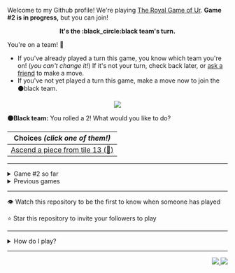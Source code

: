Welcome to my Github profile!
We're playing
[The Royal Game of Ur](https://en.wikipedia.org/wiki/Royal_Game_of_Ur).
**Game #2 is in progress,** but you can join!

<p align="center">
  <b>It's the
  :black_circle:black
  team's turn.</b>
</p>

You're on a team! :wave:

* If you've already played a turn this game, you know which team you're on!
(_you can't change it!_)
If it's not your turn, check back later, or
[ask a friend](https://twitter.com/share?text=I'm+playing+The+Royal+Game+of+Ur+on+a+GitHub+profile.+Take+your+turn+at+https://github.com/rossjrw/rossjrw+%23RoyalGameOfUr+%23github)
to make a move.
* If you've not yet played a turn this game, make a move now to join the
:black_circle:black
team.

<p align="center"><img src="https://raw.githubusercontent.com/rossjrw/ur/play/games/current/board.406.svg"></p>

  **:black_circle:Black team:**
  You rolled a 2!
What would you like to do?

| Choices *(click one of them!)* |
| --- |
  | [Ascend a piece from tile 13    (:rocket:) ](https://github.com/rossjrw/rossjrw/issues/new?title=ur-move-2%4013-0&amp;body=Press+Submit%21+You+don%27t+need+to+edit+this+text+or+do+anything+else.%0D%0A%0D%0ABe+aware+that+your+move+can+take+a+minute+or+two+to+process.) |

-----

<details><summary>Game #2 so far</summary>

## Who's on each team?

<table>
    <thead>
      <tr><th colspan=2>Players in this game</th></tr>
    </thead>
    <tbody>
      <tr>
        <td align="right"><b>Black team</b> :black_circle:</td>
        <td>:white_circle: <b> White team</b></td>
      </tr>
      <tr align="center">
        <td><b><a href="https://github.com/shpatrickguo">@shpatrickguo</a></b> (21)<br><b><a href="https://github.com/rossjrw">@rossjrw</a></b> (12)<br><b><a href="https://github.com/bejoistic">@bejoistic</a></b> (4)<br><b><a href="https://github.com/BaptisteMartinet">@BaptisteMartinet</a></b> (4)<br><b><a href="https://github.com/willdoescode">@willdoescode</a></b> (3)<br><b><a href="https://github.com/KhanShaheb34">@KhanShaheb34</a></b> (2)<br><b><a href="https://github.com/pedromlsreis">@pedromlsreis</a></b> (2)<br><b><a href="https://github.com/tassiaaccioly">@tassiaaccioly</a></b> (2)<br><b><a href="https://github.com/lukew3">@lukew3</a></b> (1)<br><b><a href="https://github.com/maximilianschmelzer">@maximilianschmelzer</a></b> (1)<br><b><a href="https://github.com/mblemberg">@mblemberg</a></b> (1)<br><b><a href="https://github.com/shaplykon">@shaplykon</a></b> (1)<br><b><a href="https://github.com/jtrent238">@jtrent238</a></b> (1)<br><b><a href="https://github.com/HeinKhantZaw">@HeinKhantZaw</a></b> (1)<br><b><a href="https://github.com/quantumporium">@quantumporium</a></b> (1)<br><b><a href="https://github.com/kristianrose">@kristianrose</a></b> (1)<br><b><a href="https://github.com/ammongit">@ammongit</a></b> (1)<br><b><a href="https://github.com/deep5050">@deep5050</a></b> (1)<br><b><a href="https://github.com/jeelpatel1612">@jeelpatel1612</a></b> (1)</td>
        <td><b><a href="https://github.com/1ethanhansen">@1ethanhansen</a></b> (54)<br><b><a href="https://github.com/IRHM">@IRHM</a></b> (1)<br><b><a href="https://github.com/Baptiste-Martinet">@Baptiste-Martinet</a></b> (1)<br><b><a href="https://github.com/Scan0r">@Scan0r</a></b> (1)<br><b><a href="https://github.com/sampreets3">@sampreets3</a></b> (1)<br><b><a href="https://github.com/racheloveyou">@racheloveyou</a></b> (1)<br><b><a href="https://github.com/HAUDRAUFHAUN">@HAUDRAUFHAUN</a></b> (1)</td>
      </tr>
    </tbody>
  </table>

## What's happened so far?

| Time | Turn | Event | Issue | Board |
| :---: | :---: | :--- | :---: | :---: |
  | 4th Dec 2020 16:40 | **0** | :white_circle: **[@1ethanhansen](https://github.com/1ethanhansen)** started a new game | [#270](https://github.com/rossjrw/rossjrw/issues/270) | [link](https://raw.githubusercontent.com/rossjrw/rossjrw/3053a47c0e6594cd8395007bb8c73615d1f6045c/games/current/board.270.svg) |
  | 4th Dec 2020 16:41 | **1** | :white_circle: **[@1ethanhansen](https://github.com/1ethanhansen)** moved a white piece onto the board to position 2    | [#271](https://github.com/rossjrw/rossjrw/issues/271) | [link](https://raw.githubusercontent.com/rossjrw/rossjrw/0c75bbcd05af6eff999befba8ee62e8ef8b4a12d/games/current/board.271.svg) |
  | 4th Dec 2020 17:10 | **2** | :black_circle: **[@bejoistic](https://github.com/bejoistic)** moved a black piece onto the board to position 2    | [#272](https://github.com/rossjrw/rossjrw/issues/272) | [link](https://raw.githubusercontent.com/rossjrw/rossjrw/206286cf466ef4022044b68cd05c0d237726f82a/games/current/board.272.svg) |
  | 4th Dec 2020 18:05 | **3** | :white_circle: **[@1ethanhansen](https://github.com/1ethanhansen)** moved a white piece onto the board to position 1    | [#273](https://github.com/rossjrw/rossjrw/issues/273) | [link](https://raw.githubusercontent.com/rossjrw/rossjrw/278ed5038c299f889804029b35efd72014e3a5eb/games/current/board.273.svg) |
  | 5th Dec 2020 00:25 | **4** | :black_circle: **[@rossjrw](https://github.com/rossjrw)** moved a black piece onto the board to position 3    | [#280](https://github.com/rossjrw/rossjrw/issues/280) | [link](https://raw.githubusercontent.com/rossjrw/rossjrw/ad7c8f7e3e8e03c628177fff51a45617e0d90044/games/current/board.280.svg) |
  | 5th Dec 2020 08:42 | **5** | :white_circle: **[@1ethanhansen](https://github.com/1ethanhansen)** moved a white piece from position 2 to position 3    | [#281](https://github.com/rossjrw/rossjrw/issues/281) | [link](https://raw.githubusercontent.com/rossjrw/rossjrw/daadc30e49be00b38cf81278a2ecb1073ec806d7/games/current/board.281.svg) |
  | 5th Dec 2020 11:39 | **6** | :black_circle: **[@KhanShaheb34](https://github.com/KhanShaheb34)** moved a black piece from position 2 to position 4  — claimed a rosette :rosette:  | [#282](https://github.com/rossjrw/rossjrw/issues/282) | [link](https://raw.githubusercontent.com/rossjrw/rossjrw/292d49ef61a09186854fa4ad16c8c0fe16ccd781/games/current/board.282.svg) |
  | 5th Dec 2020 11:41 | **7** | :black_circle: **[@KhanShaheb34](https://github.com/KhanShaheb34)** moved a black piece onto the board to position 1    | [#283](https://github.com/rossjrw/rossjrw/issues/283) | [link](https://raw.githubusercontent.com/rossjrw/rossjrw/ebb79274bc099b21635d1539b75730bac10ff7f1/games/current/board.283.svg) |
  | 5th Dec 2020 22:37 | **8** | :white_circle: **[@IRHM](https://github.com/IRHM)** moved a white piece onto the board to position 2    | [#284](https://github.com/rossjrw/rossjrw/issues/284) | [link](https://raw.githubusercontent.com/rossjrw/rossjrw/54d70ced309619b8c45c369dcfb9527a568b8664/games/current/board.284.svg) |
  | 6th Dec 2020 21:05 | **9** | :black_circle: **[@rossjrw](https://github.com/rossjrw)** moved a black piece from position 4 to position 8  — claimed a rosette :rosette:  | [#285](https://github.com/rossjrw/rossjrw/issues/285) | [link](https://raw.githubusercontent.com/rossjrw/rossjrw/2ff09875dcab436be0a4ec67435f548d292214df/games/current/board.285.svg) |
  | 6th Dec 2020 21:06 | **10** | :black_circle: **[@rossjrw](https://github.com/rossjrw)** moved a black piece from position 1 to position 4  — claimed a rosette :rosette:  | [#286](https://github.com/rossjrw/rossjrw/issues/286) | [link](https://raw.githubusercontent.com/rossjrw/rossjrw/d77c18f12449c838fb9c91678410c1eaab4a77a2/games/current/board.286.svg) |
  | 6th Dec 2020 21:06 | **11** | :black_circle: **[@rossjrw](https://github.com/rossjrw)** moved a black piece onto the board to position 2    | [#287](https://github.com/rossjrw/rossjrw/issues/287) | [link](https://raw.githubusercontent.com/rossjrw/rossjrw/be32ef1f1cfc61b6bb657278ae71fdadf09b07bf/games/current/board.287.svg) |
  | 6th Dec 2020 21:08 | **12** | :white_circle: **[@1ethanhansen](https://github.com/1ethanhansen)** moved a white piece from position 2 to position 4  — claimed a rosette :rosette:  | [#288](https://github.com/rossjrw/rossjrw/issues/288) | [link](https://raw.githubusercontent.com/rossjrw/rossjrw/b30861b3c7e1bc06c1b3037f0c316bc9ccfa91e6/games/current/board.288.svg) |
  | 6th Dec 2020 21:10 | **13** | :white_circle: **[@1ethanhansen](https://github.com/1ethanhansen)** moved a white piece from position 4 to position 9    | [#289](https://github.com/rossjrw/rossjrw/issues/289) | [link](https://raw.githubusercontent.com/rossjrw/rossjrw/e085b921ad1c17fbd4a5dc3ee4ed5b2c51895b5e/games/current/board.289.svg) |
  | 10th Dec 2020 21:46 | **14** | :black_circle: **[@lukew3](https://github.com/lukew3)** moved a black piece from position 3 to position 6    | [#290](https://github.com/rossjrw/rossjrw/issues/290) | [link](https://raw.githubusercontent.com/rossjrw/rossjrw/3f9d4bc6ab813ef829e9aff7b384f9215f8467fe/games/current/board.290.svg) |
  | 10th Dec 2020 21:48 | **15** | :white_circle: **[@1ethanhansen](https://github.com/1ethanhansen)** moved a white piece from position 9 to position 11    | [#291](https://github.com/rossjrw/rossjrw/issues/291) | [link](https://raw.githubusercontent.com/rossjrw/rossjrw/8dc1d83cc961ea81612a43c25ff7a38ad48adf81/games/current/board.291.svg) |
  | 11th Dec 2020 10:15 | **16** | :black_circle: **[@maximilianschmelzer](https://github.com/maximilianschmelzer)** moved a black piece from position 8 to position 10    | [#292](https://github.com/rossjrw/rossjrw/issues/292) | [link](https://raw.githubusercontent.com/rossjrw/rossjrw/bff6a5044be6a6980ae36bd3da87b2fe24c255f3/games/current/board.292.svg) |
  | 11th Dec 2020 16:37 | **17** | :white_circle: **[@1ethanhansen](https://github.com/1ethanhansen)** moved a white piece from position 3 to position 4  — claimed a rosette :rosette:  | [#293](https://github.com/rossjrw/rossjrw/issues/293) | [link](https://raw.githubusercontent.com/rossjrw/rossjrw/823d1abe9eb191553f45aade24fa52f3ead27c38/games/current/board.293.svg) |
  | 11th Dec 2020 16:38 | **18** | :white_circle: **[@1ethanhansen](https://github.com/1ethanhansen)** moved a white piece from position 11 to position 14  — claimed a rosette :rosette:  | [#294](https://github.com/rossjrw/rossjrw/issues/294) | [link](https://raw.githubusercontent.com/rossjrw/rossjrw/7d0b1f831d4c0f77515b6cb122923b7a81456449/games/current/board.294.svg) |
  | 11th Dec 2020 16:39 | **19** | :white_circle: **[@1ethanhansen](https://github.com/1ethanhansen)** moved a white piece from position 4 to position 7    | [#295](https://github.com/rossjrw/rossjrw/issues/295) | [link](https://raw.githubusercontent.com/rossjrw/rossjrw/3fe691a88b9aaf65c4532929803293c718fde1d9/games/current/board.295.svg) |
  | 12th Dec 2020 21:09 | **20** | :black_circle: **[@rossjrw](https://github.com/rossjrw)** moved a black piece from position 6 to position 8  — claimed a rosette :rosette:  | [#296](https://github.com/rossjrw/rossjrw/issues/296) | [link](https://raw.githubusercontent.com/rossjrw/rossjrw/e401c764be86d58bfc168f4a386c6cf802e123cc/games/current/board.296.svg) |
  | 12th Dec 2020 21:09 | **21** | :black_circle: **[@rossjrw](https://github.com/rossjrw)** moved a black piece from position 10 to position 12    | [#297](https://github.com/rossjrw/rossjrw/issues/297) | [link](https://raw.githubusercontent.com/rossjrw/rossjrw/fe410bd85e05097d79bc3e4545e269df09eff706/games/current/board.297.svg) |
  | 12th Dec 2020 23:55 | **22** | :white_circle: **[@1ethanhansen](https://github.com/1ethanhansen)** moved a white piece from position 7 to position 9    | [#298](https://github.com/rossjrw/rossjrw/issues/298) | [link](https://raw.githubusercontent.com/rossjrw/rossjrw/2bd88bf26ddf9662cd886226df1ee940ac83e1fc/games/current/board.298.svg) |
  | 13th Dec 2020 05:52 | **23** | :black_circle: **[@mblemberg](https://github.com/mblemberg)** moved a black piece from position 12 to position 14  — claimed a rosette :rosette:  | [#299](https://github.com/rossjrw/rossjrw/issues/299) | [link](https://raw.githubusercontent.com/rossjrw/rossjrw/207f76427e569611dea0734effb34fb07319a0d3/games/current/board.299.svg) |
  | 15th Dec 2020 16:23 | **24** | :black_circle: **[@shaplykon](https://github.com/shaplykon)** moved a black piece onto the board to position 3    | [#300](https://github.com/rossjrw/rossjrw/issues/300) | [link](https://raw.githubusercontent.com/rossjrw/rossjrw/9b31b60b2096e7941d4c46c23861f526eb114260/games/current/board.300.svg) |
  | 15th Dec 2020 16:35 | **25** | :white_circle: **[@1ethanhansen](https://github.com/1ethanhansen)** moved a white piece from position 9 to position 11    | [#301](https://github.com/rossjrw/rossjrw/issues/301) | [link](https://raw.githubusercontent.com/rossjrw/rossjrw/2d53c800cf3ae91999cc733da9be92056afd7729/games/current/board.301.svg) |
  | 16th Dec 2020 10:27 | **26** | :black_circle: **[@rossjrw](https://github.com/rossjrw)** moved a black piece from position 8 to position 9    | [#302](https://github.com/rossjrw/rossjrw/issues/302) | [link](https://raw.githubusercontent.com/rossjrw/rossjrw/68e6070ca51fe8d292fde75a664ff7fdf0bf2afb/games/current/board.302.svg) |
  | 16th Dec 2020 16:44 | **27** | :white_circle: **[@1ethanhansen](https://github.com/1ethanhansen)** moved a white piece from position 11 to position 13    | [#303](https://github.com/rossjrw/rossjrw/issues/303) | [link](https://raw.githubusercontent.com/rossjrw/rossjrw/297d62bc5a928f1282a250abc7d2fe27c0bd61e8/games/current/board.303.svg) |
  | 19th Dec 2020 01:53 | **28** | :black_circle: **[@jtrent238](https://github.com/jtrent238)** moved a black piece onto the board to position 1    | [#304](https://github.com/rossjrw/rossjrw/issues/304) | [link](https://raw.githubusercontent.com/rossjrw/rossjrw/764ba69ca3f0a07e415f36d814a6d52a7d694e3e/games/current/board.304.svg) |
  | 19th Dec 2020 02:24 | **29** | :white_circle: **[@1ethanhansen](https://github.com/1ethanhansen)** ascended a white piece from position 14 :rocket:    | [#305](https://github.com/rossjrw/rossjrw/issues/305) | [link](https://raw.githubusercontent.com/rossjrw/rossjrw/3604e4af9e4962c16d621ce2612c4ef7116c7fc9/games/current/board.305.svg) |
  | 19th Dec 2020 11:44 | **30** | :black_circle: **[@HeinKhantZaw](https://github.com/HeinKhantZaw)** moved a black piece from position 4 to position 5    | [#306](https://github.com/rossjrw/rossjrw/issues/306) | [link](https://raw.githubusercontent.com/rossjrw/rossjrw/1c0ee46451ae0a1d7a26f50ce415c488c760e753/games/current/board.306.svg) |
  | 20th Dec 2020 02:30 | **31** | :white_circle: **[@1ethanhansen](https://github.com/1ethanhansen)** moved a white piece from position 1 to position 4  — claimed a rosette :rosette:  | [#310](https://github.com/rossjrw/rossjrw/issues/310) | [link](https://raw.githubusercontent.com/rossjrw/rossjrw/65741ccc7bef535f9dae3ce1726cf250fa92e958/games/current/board.310.svg) |
  | 20th Dec 2020 02:32 | **32** | :white_circle: **[@1ethanhansen](https://github.com/1ethanhansen)** moved a white piece from position 4 to position 7    | [#311](https://github.com/rossjrw/rossjrw/issues/311) | [link](https://raw.githubusercontent.com/rossjrw/rossjrw/6dcf970993e1e66c08fa6cec2b6de773048dfe04/games/current/board.311.svg) |
  | 20th Dec 2020 06:20 | **33** | :black_circle: **[@shpatrickguo](https://github.com/shpatrickguo)** moved a black piece from position 1 to position 4  — claimed a rosette :rosette:  | [#312](https://github.com/rossjrw/rossjrw/issues/312) | [link](https://raw.githubusercontent.com/rossjrw/rossjrw/9dbf33253cccf795237cf9e48a9c9d66029ba817/games/current/board.312.svg) |
  | 21st Dec 2020 02:40 | **34** | :black_circle: **[@shpatrickguo](https://github.com/shpatrickguo)** moved a black piece from position 4 to position 7 — captured a white piece :crossed_swords:   | [#313](https://github.com/rossjrw/rossjrw/issues/313) | [link](https://raw.githubusercontent.com/rossjrw/rossjrw/be8bb59da0cbf5bf7efeaa0a703a50840c47614a/games/current/board.313.svg) |
  | 21st Dec 2020 02:50 | **35** | :white_circle: **[@1ethanhansen](https://github.com/1ethanhansen)** moved a white piece onto the board to position 1    | [#314](https://github.com/rossjrw/rossjrw/issues/314) | [link](https://raw.githubusercontent.com/rossjrw/rossjrw/86bc97c49e2824adba9b665b3187101fb6a06614/games/current/board.314.svg) |
  | 21st Dec 2020 17:14 | **36** | :black_circle: **[@quantumporium](https://github.com/quantumporium)** moved a black piece from position 2 to position 4  — claimed a rosette :rosette:  | [#315](https://github.com/rossjrw/rossjrw/issues/315) | [link](https://raw.githubusercontent.com/rossjrw/rossjrw/6cf7dfbb5b9a96211ce4c32bf23b3ae7868e0fb4/games/current/board.315.svg) |
  | 21st Dec 2020 18:21 | **37** | :black_circle: **[@shpatrickguo](https://github.com/shpatrickguo)** moved a black piece from position 5 to position 8  — claimed a rosette :rosette:  | [#316](https://github.com/rossjrw/rossjrw/issues/316) | [link](https://raw.githubusercontent.com/rossjrw/rossjrw/39a2f86c04d12ddb8a6f8233d1cda3374d8f22dd/games/current/board.316.svg) |
  | 22nd Dec 2020 02:47 | **38** | :black_circle: **[@shpatrickguo](https://github.com/shpatrickguo)** moved a black piece from position 9 to position 12    | [#317](https://github.com/rossjrw/rossjrw/issues/317) | [link](https://raw.githubusercontent.com/rossjrw/rossjrw/01013e71140862491b7551e39129e35b6144235b/games/current/board.317.svg) |
  | 23rd Dec 2020 01:06 | **39** | :white_circle: **[@1ethanhansen](https://github.com/1ethanhansen)** moved a white piece from position 1 to position 3    | [#318](https://github.com/rossjrw/rossjrw/issues/318) | [link](https://raw.githubusercontent.com/rossjrw/rossjrw/fccea7e62b03e07b4a349e959bdee40752f51bfc/games/current/board.318.svg) |
  | 23rd Dec 2020 01:31 | **40** | :black_circle: **[@shpatrickguo](https://github.com/shpatrickguo)** ascended a black piece from position 14 :rocket:    | [#319](https://github.com/rossjrw/rossjrw/issues/319) | [link](https://raw.githubusercontent.com/rossjrw/rossjrw/2e76a25246e0324db4b3cef9e304fe4eeb188c40/games/current/board.319.svg) |
  | 23rd Dec 2020 01:46 | **41** | :white_circle: **[@1ethanhansen](https://github.com/1ethanhansen)** moved a white piece onto the board to position 2    | [#320](https://github.com/rossjrw/rossjrw/issues/320) | [link](https://raw.githubusercontent.com/rossjrw/rossjrw/ee53b7e89150fa845366635fc68791386a5e47f2/games/current/board.320.svg) |
  | 23rd Dec 2020 01:54 | **42** | :black_circle: **[@shpatrickguo](https://github.com/shpatrickguo)** ascended a black piece from position 12 :rocket:    | [#321](https://github.com/rossjrw/rossjrw/issues/321) |  |
  | 23rd Dec 2020 02:01 | **43** | :white_circle: **[@1ethanhansen](https://github.com/1ethanhansen)** moved a white piece onto the board to position 4  — claimed a rosette :rosette:  | [#322](https://github.com/rossjrw/rossjrw/issues/322) | [link](https://raw.githubusercontent.com/rossjrw/rossjrw/34006269248188877ac170c28128079eae77f44e/games/current/board.322.svg) |
  | 23rd Dec 2020 02:01 | **44** | :white_circle:  The white team rolled a 0 and their turn was automatically passed | [#322](https://github.com/rossjrw/rossjrw/issues/322) | [link](https://raw.githubusercontent.com/rossjrw/rossjrw/b8070036aac00c969901a3770558d7fe6742bf47/games/current/board.322.svg) |
  | 23rd Dec 2020 22:53 | **45** | :black_circle: **[@shpatrickguo](https://github.com/shpatrickguo)** moved a black piece from position 8 to position 11    | [#323](https://github.com/rossjrw/rossjrw/issues/323) | [link](https://raw.githubusercontent.com/rossjrw/rossjrw/d53fef8d6638e9b0866299e6aff7ef3208846425/games/current/board.323.svg) |
  | 23rd Dec 2020 23:13 | **46** | :white_circle: **[@1ethanhansen](https://github.com/1ethanhansen)** moved a white piece from position 4 to position 7 — captured a black piece :crossed_swords:   | [#324](https://github.com/rossjrw/rossjrw/issues/324) | [link](https://raw.githubusercontent.com/rossjrw/rossjrw/0be05ee4b6092afe5fafe72b603c98de1645120e/games/current/board.324.svg) |
  | 24th Dec 2020 05:42 | **47** | :black_circle: **[@shpatrickguo](https://github.com/shpatrickguo)** moved a black piece from position 11 to position 13    | [#325](https://github.com/rossjrw/rossjrw/issues/325) | [link](https://raw.githubusercontent.com/rossjrw/rossjrw/24e92a22cb97e2fc1a7315236e5255c6f5289baf/games/current/board.325.svg) |
  | 24th Dec 2020 05:48 | **48** | :white_circle: **[@1ethanhansen](https://github.com/1ethanhansen)** moved a white piece from position 3 to position 6    | [#326](https://github.com/rossjrw/rossjrw/issues/326) | [link](https://raw.githubusercontent.com/rossjrw/rossjrw/6acacf7025a4190b3d5704e2f8486b973e54660b/games/current/board.326.svg) |
  | 24th Dec 2020 10:34 | **49** | :black_circle: **[@kristianrose](https://github.com/kristianrose)** moved a black piece from position 3 to position 6 — captured a white piece :crossed_swords:   | [#327](https://github.com/rossjrw/rossjrw/issues/327) | [link](https://raw.githubusercontent.com/rossjrw/rossjrw/3d17b2e87da20ec74aef464d7688548a855b7841/games/current/board.327.svg) |
  | 24th Dec 2020 14:26 | **50** | :white_circle: **[@Baptiste-Martinet](https://github.com/Baptiste-Martinet)** moved a white piece onto the board to position 3    | [#331](https://github.com/rossjrw/rossjrw/issues/331) | [link](https://raw.githubusercontent.com/rossjrw/rossjrw/ec874ddd05d6604508ad3885c16eddd8da931b63/games/current/board.331.svg) |
  | 24th Dec 2020 18:47 | **51** | :black_circle: **[@rossjrw](https://github.com/rossjrw)** moved a black piece from position 6 to position 8  — claimed a rosette :rosette:  | [#334](https://github.com/rossjrw/rossjrw/issues/334) | [link](https://raw.githubusercontent.com/rossjrw/rossjrw/df638e594b2d5f1e24cbc2303ae98d9447525cf2/games/current/board.334.svg) |
  | 24th Dec 2020 18:49 | **52** | :black_circle: **[@rossjrw](https://github.com/rossjrw)** moved a black piece onto the board to position 3    | [#335](https://github.com/rossjrw/rossjrw/issues/335) | [link](https://raw.githubusercontent.com/rossjrw/rossjrw/432c0c6f8df71aacbf70220970cc2ab2c220917f/games/current/board.335.svg) |
  | 24th Dec 2020 18:52 | **53** | :white_circle: **[@1ethanhansen](https://github.com/1ethanhansen)** moved a white piece from position 13 to position 14  — claimed a rosette :rosette:  | [#336](https://github.com/rossjrw/rossjrw/issues/336) | [link](https://raw.githubusercontent.com/rossjrw/rossjrw/748d3e1d2c1d506ab1b209059d75c77ee9d00a1f/games/current/board.336.svg) |
  | 24th Dec 2020 18:53 | **54** | :white_circle: **[@1ethanhansen](https://github.com/1ethanhansen)** moved a white piece from position 7 to position 10    | [#337](https://github.com/rossjrw/rossjrw/issues/337) | [link](https://raw.githubusercontent.com/rossjrw/rossjrw/e8dc57454d16f232288192765a40bf79c8a59647/games/current/board.337.svg) |
  | 24th Dec 2020 18:59 | **55** | :black_circle: **[@rossjrw](https://github.com/rossjrw)** moved a black piece from position 8 to position 10 — captured a white piece :crossed_swords:   | [#338](https://github.com/rossjrw/rossjrw/issues/338) | [link](https://raw.githubusercontent.com/rossjrw/rossjrw/a8bb1814d3ea4865e3002c2cdfd9fbceb97d7ef9/games/current/board.338.svg) |
  | 24th Dec 2020 19:00 | **56** | :white_circle: **[@1ethanhansen](https://github.com/1ethanhansen)** moved a white piece onto the board to position 1    | [#339](https://github.com/rossjrw/rossjrw/issues/339) | [link](https://raw.githubusercontent.com/rossjrw/rossjrw/e9472732e5bd295d321469e1fdf0c3b3b1d626fc/games/current/board.339.svg) |
  | 25th Dec 2020 03:42 | **57** | :black_circle: **[@shpatrickguo](https://github.com/shpatrickguo)** moved a black piece from position 4 to position 7    | [#340](https://github.com/rossjrw/rossjrw/issues/340) |  |
  | 25th Dec 2020 20:50 | **58** | :white_circle: **[@Scan0r](https://github.com/Scan0r)** moved a white piece from position 1 to position 4  — claimed a rosette :rosette:  | [#341](https://github.com/rossjrw/rossjrw/issues/341) | [link](https://raw.githubusercontent.com/rossjrw/rossjrw/4cf5be4b90db66068fa87cd8e71750043ccb06b7/games/current/board.341.svg) |
  | 25th Dec 2020 20:50 | **59** | :white_circle:  The white team rolled a null and their turn was automatically passed | [#341](https://github.com/rossjrw/rossjrw/issues/341) | [link](https://raw.githubusercontent.com/rossjrw/rossjrw/814d25e48a4a7d09bad9de54dafb4ce2164cd99a/games/current/board.341.svg) |
  | 25th Dec 2020 22:08 | **60** | :black_circle: **[@shpatrickguo](https://github.com/shpatrickguo)** moved a black piece from position 3 to position 6    | [#342](https://github.com/rossjrw/rossjrw/issues/342) | [link](https://raw.githubusercontent.com/rossjrw/rossjrw/aa0698102588ccafc24aeaad604f6f68e1ddf218/games/current/board.342.svg) |
  | 27th Dec 2020 10:49 | **61** | :white_circle: **[@sampreets3](https://github.com/sampreets3)** moved a white piece from position 4 to position 6 — captured a black piece :crossed_swords:   | [#343](https://github.com/rossjrw/rossjrw/issues/343) | [link](https://raw.githubusercontent.com/rossjrw/rossjrw/dfcb597e09114ddc0f2332d28e4f89876dec33f4/games/current/board.343.svg) |
  | 27th Dec 2020 11:42 | **62** | :black_circle: **[@bejoistic](https://github.com/bejoistic)** ascended a black piece from position 13 :rocket:    | [#344](https://github.com/rossjrw/rossjrw/issues/344) | [link](https://raw.githubusercontent.com/rossjrw/rossjrw/d1ccd8a08a32d35535e38f506f602e2deb39c615/games/current/board.344.svg) |
  | 27th Dec 2020 11:44 | **63** | :white_circle: **[@racheloveyou](https://github.com/racheloveyou)** moved a white piece from position 6 to position 9    | [#345](https://github.com/rossjrw/rossjrw/issues/345) | [link](https://raw.githubusercontent.com/rossjrw/rossjrw/25e637db415f64b70ddfbd09ba8bc7273ad99708/games/current/board.345.svg) |
  | 27th Dec 2020 11:47 | **64** | :black_circle: **[@bejoistic](https://github.com/bejoistic)** moved a black piece from position 7 to position 9 — captured a white piece :crossed_swords:   | [#346](https://github.com/rossjrw/rossjrw/issues/346) | [link](https://raw.githubusercontent.com/rossjrw/rossjrw/399f8276d4386d4b4e4fcd7cfe7970112df8670f/games/current/board.346.svg) |
  | 27th Dec 2020 17:28 | **65** | :white_circle: **[@1ethanhansen](https://github.com/1ethanhansen)** moved a white piece from position 3 to position 6    | [#347](https://github.com/rossjrw/rossjrw/issues/347) | [link](https://raw.githubusercontent.com/rossjrw/rossjrw/6e2710126e5df77979fa9ba6cc4fff4389fa90df/games/current/board.347.svg) |
  | 27th Dec 2020 23:29 | **66** | :black_circle: **[@shpatrickguo](https://github.com/shpatrickguo)** moved a black piece from position 10 to position 12    | [#348](https://github.com/rossjrw/rossjrw/issues/348) | [link](https://raw.githubusercontent.com/rossjrw/rossjrw/0ed9835055d53cd85ee8371bf969a6e9aeb2631e/games/current/board.348.svg) |
  | 28th Dec 2020 02:43 | **67** | :white_circle: **[@1ethanhansen](https://github.com/1ethanhansen)** moved a white piece onto the board to position 1    | [#349](https://github.com/rossjrw/rossjrw/issues/349) | [link](https://raw.githubusercontent.com/rossjrw/rossjrw/08a18dbbebef6eff5c539df82071d7f57ec4b01a/games/current/board.349.svg) |
  | 28th Dec 2020 02:59 | **68** | :black_circle: **[@shpatrickguo](https://github.com/shpatrickguo)** ascended a black piece from position 12 :rocket:    | [#350](https://github.com/rossjrw/rossjrw/issues/350) | [link](https://raw.githubusercontent.com/rossjrw/rossjrw/cb129bc92e58f9525a519137b762270233864a1b/games/current/board.350.svg) |
  | 28th Dec 2020 03:14 | **69** | :white_circle: **[@1ethanhansen](https://github.com/1ethanhansen)** moved a white piece from position 6 to position 9 — captured a black piece :crossed_swords:   | [#351](https://github.com/rossjrw/rossjrw/issues/351) | [link](https://raw.githubusercontent.com/rossjrw/rossjrw/a8d2a8aa9390457159608e61d5a364f90a8c37c4/games/current/board.351.svg) |
  | 28th Dec 2020 05:32 | **70** | :black_circle: **[@rossjrw](https://github.com/rossjrw)** moved a black piece onto the board to position 2    | [#352](https://github.com/rossjrw/rossjrw/issues/352) | [link](https://raw.githubusercontent.com/rossjrw/rossjrw/6f8a655188e7a784bdbde91dd67352686d85969b/games/current/board.352.svg) |
  | 28th Dec 2020 05:57 | **71** | :white_circle: **[@1ethanhansen](https://github.com/1ethanhansen)** moved a white piece onto the board to position 4  — claimed a rosette :rosette:  | [#353](https://github.com/rossjrw/rossjrw/issues/353) | [link](https://raw.githubusercontent.com/rossjrw/rossjrw/606f07d7d56ac876f0e5367fbc1855f66cb634a4/games/current/board.353.svg) |
  | 28th Dec 2020 05:58 | **72** | :white_circle: **[@1ethanhansen](https://github.com/1ethanhansen)** moved a white piece from position 9 to position 12    | [#354](https://github.com/rossjrw/rossjrw/issues/354) | [link](https://raw.githubusercontent.com/rossjrw/rossjrw/9cccd85b31f750d4045e6df80d4004be1b825a3a/games/current/board.354.svg) |
  | 29th Dec 2020 00:05 | **73** | :black_circle: **[@shpatrickguo](https://github.com/shpatrickguo)** moved a black piece from position 2 to position 4  — claimed a rosette :rosette:  | [#355](https://github.com/rossjrw/rossjrw/issues/355) | [link](https://raw.githubusercontent.com/rossjrw/rossjrw/7970f62a2de57b2cede34be758d985e350e32426/games/current/board.355.svg) |
  | 29th Dec 2020 14:31 | **74** | :black_circle: **[@bejoistic](https://github.com/bejoistic)** moved a black piece onto the board to position 2    | [#356](https://github.com/rossjrw/rossjrw/issues/356) |  |
  | 29th Dec 2020 18:07 | **75** | :white_circle: **[@HAUDRAUFHAUN](https://github.com/HAUDRAUFHAUN)** ascended a white piece from position 12 :rocket:    | [#357](https://github.com/rossjrw/rossjrw/issues/357) | [link](https://raw.githubusercontent.com/rossjrw/rossjrw/03f32a1a5e9babff3dbdb1498160f22f8b99e280/games/current/board.357.svg) |
  | 29th Dec 2020 18:07 | **76** | :black_circle:  The black team rolled a 0 and their turn was automatically passed | [#357](https://github.com/rossjrw/rossjrw/issues/357) | [link](https://raw.githubusercontent.com/rossjrw/rossjrw/138bda79d117a579405910d38e8f3d8adc66bee5/games/current/board.357.svg) |
  | 29th Dec 2020 20:26 | **77** | :white_circle: **[@1ethanhansen](https://github.com/1ethanhansen)** moved a white piece from position 2 to position 3    | [#358](https://github.com/rossjrw/rossjrw/issues/358) | [link](https://raw.githubusercontent.com/rossjrw/rossjrw/53fca11cefcdb18d0f941655c9333d28a67ee2b6/games/current/board.358.svg) |
  | 30th Dec 2020 13:46 | **78** | :black_circle: **[@BaptisteMartinet](https://github.com/BaptisteMartinet)** moved a black piece onto the board to position 3    | [#359](https://github.com/rossjrw/rossjrw/issues/359) | [link](https://raw.githubusercontent.com/rossjrw/rossjrw/f48859eb821314808662802503aaa4cd81cc41b9/games/current/board.359.svg) |
  | 30th Dec 2020 17:56 | **79** | :white_circle: **[@1ethanhansen](https://github.com/1ethanhansen)** moved a white piece from position 4 to position 7    | [#360](https://github.com/rossjrw/rossjrw/issues/360) | [link](https://raw.githubusercontent.com/rossjrw/rossjrw/914b00706a6874096346063d00af7562b9af24fd/games/current/board.360.svg) |
  | 30th Dec 2020 19:45 | **80** | :black_circle: **[@shpatrickguo](https://github.com/shpatrickguo)** moved a black piece from position 4 to position 5    | [#361](https://github.com/rossjrw/rossjrw/issues/361) | [link](https://raw.githubusercontent.com/rossjrw/rossjrw/d9e06b97d95fc8d4cdb20f159342595f6075defd/games/current/board.361.svg) |
  | 30th Dec 2020 20:25 | **81** | :white_circle: **[@1ethanhansen](https://github.com/1ethanhansen)** moved a white piece from position 3 to position 5 — captured a black piece :crossed_swords:   | [#362](https://github.com/rossjrw/rossjrw/issues/362) |  |
  | 31st Dec 2020 18:38 | **82** | :black_circle: **[@shpatrickguo](https://github.com/shpatrickguo)** moved a black piece from position 3 to position 4  — claimed a rosette :rosette:  | [#363](https://github.com/rossjrw/rossjrw/issues/363) | [link](https://raw.githubusercontent.com/rossjrw/rossjrw/d39f96cb35b30a1354a6ce9dd5e141b26fd0daea/games/current/board.363.svg) |
  | 31st Dec 2020 18:38 | **83** | :black_circle:  The black team rolled a 0 and their turn was automatically passed | [#363](https://github.com/rossjrw/rossjrw/issues/363) | [link](https://raw.githubusercontent.com/rossjrw/rossjrw/ad1fdabb429eb48da39c1cd82498e5850f06cd90/games/current/board.363.svg) |
  | 31st Dec 2020 19:38 | **84** | :white_circle: **[@1ethanhansen](https://github.com/1ethanhansen)** moved a white piece from position 7 to position 9    | [#364](https://github.com/rossjrw/rossjrw/issues/364) | [link](https://raw.githubusercontent.com/rossjrw/rossjrw/9f758d266c2dff846120f62fb71e8191c35c3e82/games/current/board.364.svg) |
  | 31st Dec 2020 22:51 | **85** | :black_circle: **[@shpatrickguo](https://github.com/shpatrickguo)** moved a black piece from position 2 to position 5 — captured a white piece :crossed_swords:   | [#365](https://github.com/rossjrw/rossjrw/issues/365) | [link](https://raw.githubusercontent.com/rossjrw/rossjrw/97501a13a7663b0123e62d7c308d96120dddcf0b/games/current/board.365.svg) |
  | 31st Dec 2020 23:46 | **86** | :white_circle: **[@1ethanhansen](https://github.com/1ethanhansen)** moved a white piece from position 9 to position 11    | [#366](https://github.com/rossjrw/rossjrw/issues/366) |  |
  | 2nd Jan 2021 16:27 | **87** | :black_circle: **[@BaptisteMartinet](https://github.com/BaptisteMartinet)** moved a black piece from position 5 to position 8  — claimed a rosette :rosette:  | [#367](https://github.com/rossjrw/rossjrw/issues/367) | [link](https://raw.githubusercontent.com/rossjrw/rossjrw/78357235e4ec93b9d035123fa11810ee32d3929f/games/current/board.367.svg) |
  | 2nd Jan 2021 16:27 | **88** | :black_circle:  The black team rolled a 0 and their turn was automatically passed | [#367](https://github.com/rossjrw/rossjrw/issues/367) | [link](https://raw.githubusercontent.com/rossjrw/rossjrw/7bbd19c0acec595d6b92d75009fd914629bfae11/games/current/board.367.svg) |
  | 2nd Jan 2021 19:33 | **89** | :white_circle: **[@1ethanhansen](https://github.com/1ethanhansen)** moved a white piece from position 11 to position 13    | [#368](https://github.com/rossjrw/rossjrw/issues/368) | [link](https://raw.githubusercontent.com/rossjrw/rossjrw/a3eb004b386a011c792fc6ebb4f7870436accb0a/games/current/board.368.svg) |
  | 2nd Jan 2021 20:10 | **90** | :black_circle: **[@BaptisteMartinet](https://github.com/BaptisteMartinet)** moved a black piece from position 4 to position 6    | [#369](https://github.com/rossjrw/rossjrw/issues/369) | [link](https://raw.githubusercontent.com/rossjrw/rossjrw/7b6b3aed3cd7f79f35f6a8d346c2876aaf03f8f6/games/current/board.369.svg) |
  | 2nd Jan 2021 20:13 | **91** | :white_circle: **[@1ethanhansen](https://github.com/1ethanhansen)** moved a white piece from position 1 to position 3    | [#370](https://github.com/rossjrw/rossjrw/issues/370) | [link](https://raw.githubusercontent.com/rossjrw/rossjrw/de90521ac8f603073937a883a8a691379ae4d8aa/games/current/board.370.svg) |
  | 3rd Jan 2021 03:51 | **92** | :black_circle: **[@shpatrickguo](https://github.com/shpatrickguo)** moved a black piece from position 8 to position 10    | [#371](https://github.com/rossjrw/rossjrw/issues/371) | [link](https://raw.githubusercontent.com/rossjrw/rossjrw/d69ce456caab4984c87021c8f4fa51f91c92c23a/games/current/board.371.svg) |
  | 3rd Jan 2021 04:02 | **93** | :white_circle: **[@1ethanhansen](https://github.com/1ethanhansen)** moved a white piece from position 3 to position 6 — captured a black piece :crossed_swords:   | [#372](https://github.com/rossjrw/rossjrw/issues/372) | [link](https://raw.githubusercontent.com/rossjrw/rossjrw/b7e36d151b90965b7889d7a74f51e4b76ba0a31c/games/current/board.372.svg) |
  | 3rd Jan 2021 11:26 | **94** | :black_circle: **[@BaptisteMartinet](https://github.com/BaptisteMartinet)** moved a black piece from position 10 to position 11    | [#373](https://github.com/rossjrw/rossjrw/issues/373) |  |
  | 3rd Jan 2021 18:13 | **95** | :white_circle: **[@1ethanhansen](https://github.com/1ethanhansen)** moved a white piece from position 6 to position 8  — claimed a rosette :rosette:  | [#374](https://github.com/rossjrw/rossjrw/issues/374) | [link](https://raw.githubusercontent.com/rossjrw/rossjrw/8128b92680321848cf3e2390aac44e66c1cde2d9/games/current/board.374.svg) |
  | 3rd Jan 2021 18:13 | **96** | :white_circle:  The white team rolled a 0 and their turn was automatically passed | [#374](https://github.com/rossjrw/rossjrw/issues/374) | [link](https://raw.githubusercontent.com/rossjrw/rossjrw/a56faf83e1a1625402206ddd0f9747bdafd50b56/games/current/board.374.svg) |
  | 3rd Jan 2021 22:15 | **97** | :black_circle: **[@shpatrickguo](https://github.com/shpatrickguo)** moved a black piece from position 11 to position 13    | [#375](https://github.com/rossjrw/rossjrw/issues/375) | [link](https://raw.githubusercontent.com/rossjrw/rossjrw/a2ab7c3f4531f9165bf6f1f31ce7de46506b787f/games/current/board.375.svg) |
  | 3rd Jan 2021 22:47 | **98** | :white_circle: **[@1ethanhansen](https://github.com/1ethanhansen)** moved a white piece onto the board to position 3    | [#376](https://github.com/rossjrw/rossjrw/issues/376) | [link](https://raw.githubusercontent.com/rossjrw/rossjrw/87372e5808404140fac85724d2512dc6fd4fae9d/games/current/board.376.svg) |
  | 4th Jan 2021 03:39 | **99** | :black_circle: **[@rossjrw](https://github.com/rossjrw)** moved a black piece onto the board to position 2    | [#377](https://github.com/rossjrw/rossjrw/issues/377) | [link](https://raw.githubusercontent.com/rossjrw/rossjrw/7d313444fb2afc8bbff2197d84d5c0c6e722ae5b/games/current/board.377.svg) |
  | 4th Jan 2021 04:42 | **100** | :white_circle: **[@1ethanhansen](https://github.com/1ethanhansen)** moved a white piece onto the board to position 4  — claimed a rosette :rosette:  | [#378](https://github.com/rossjrw/rossjrw/issues/378) |  |
  | 4th Jan 2021 04:48 | **101** | :white_circle: **[@1ethanhansen](https://github.com/1ethanhansen)** ascended a white piece from position 13 :rocket:    | [#379](https://github.com/rossjrw/rossjrw/issues/379) | [link](https://raw.githubusercontent.com/rossjrw/rossjrw/5c8c1e7240cf06f8a8763ae4a0736642cb5516e9/games/current/board.379.svg) |
  | 4th Jan 2021 04:48 | **102** | :black_circle:  The black team rolled a 0 and their turn was automatically passed | [#379](https://github.com/rossjrw/rossjrw/issues/379) | [link](https://raw.githubusercontent.com/rossjrw/rossjrw/e72f78909cbdf5daffa340cc24b1d71c84ea7c8d/games/current/board.379.svg) |
  | 4th Jan 2021 04:51 | **103** | :white_circle: **[@1ethanhansen](https://github.com/1ethanhansen)** ascended a white piece from position 14 :rocket:    | [#380](https://github.com/rossjrw/rossjrw/issues/380) | [link](https://raw.githubusercontent.com/rossjrw/rossjrw/26587e5cd1197d41569f7ad682937f634365a930/games/current/board.380.svg) |
  | 4th Jan 2021 09:34 | **104** | :black_circle: **[@pedromlsreis](https://github.com/pedromlsreis)** moved a black piece from position 2 to position 3    | [#381](https://github.com/rossjrw/rossjrw/issues/381) | [link](https://raw.githubusercontent.com/rossjrw/rossjrw/95b281a78b9b9630d57d0b921aec744002f33620/games/current/board.381.svg) |
  | 4th Jan 2021 16:12 | **105** | :white_circle: **[@1ethanhansen](https://github.com/1ethanhansen)** moved a white piece from position 3 to position 5    | [#382](https://github.com/rossjrw/rossjrw/issues/382) | [link](https://raw.githubusercontent.com/rossjrw/rossjrw/5251b5ec11f9cd0d0a1a4c8062d3a013b21c8c68/games/current/board.382.svg) |
  | 4th Jan 2021 21:48 | **106** | :black_circle: **[@shpatrickguo](https://github.com/shpatrickguo)** moved a black piece from position 3 to position 5 — captured a white piece :crossed_swords:   | [#383](https://github.com/rossjrw/rossjrw/issues/383) | [link](https://raw.githubusercontent.com/rossjrw/rossjrw/72a05310825a0a02cfa681dda721cccea76cac8a/games/current/board.383.svg) |
  | 4th Jan 2021 21:52 | **107** | :white_circle: **[@1ethanhansen](https://github.com/1ethanhansen)** moved a white piece onto the board to position 2    | [#384](https://github.com/rossjrw/rossjrw/issues/384) | [link](https://raw.githubusercontent.com/rossjrw/rossjrw/817e810fb05b311d980070f0cd34107aeb77bbe9/games/current/board.384.svg) |
  | 5th Jan 2021 01:34 | **108** | :black_circle: **[@shpatrickguo](https://github.com/shpatrickguo)** moved a black piece from position 13 to position 14  — claimed a rosette :rosette:  | [#385](https://github.com/rossjrw/rossjrw/issues/385) | [link](https://raw.githubusercontent.com/rossjrw/rossjrw/9413c640d5baf0508556d9e548c8df409e45354f/games/current/board.385.svg) |
  | 5th Jan 2021 03:46 | **109** | :black_circle: **[@ammongit](https://github.com/ammongit)** moved a black piece onto the board to position 2    | [#386](https://github.com/rossjrw/rossjrw/issues/386) | [link](https://raw.githubusercontent.com/rossjrw/rossjrw/09f6e64ad2ca5d34ae7c73b8c6242365e16692ff/games/current/board.386.svg) |
  | 5th Jan 2021 03:50 | **110** | :white_circle: **[@1ethanhansen](https://github.com/1ethanhansen)** moved a white piece from position 4 to position 5 — captured a black piece :crossed_swords:   | [#387](https://github.com/rossjrw/rossjrw/issues/387) | [link](https://raw.githubusercontent.com/rossjrw/rossjrw/2477a21d7f685d2ca4d64c4568b2df46c7daea16/games/current/board.387.svg) |
  | 6th Jan 2021 01:36 | **111** | :black_circle: **[@tassiaaccioly](https://github.com/tassiaaccioly)** moved a black piece from position 2 to position 3    | [#388](https://github.com/rossjrw/rossjrw/issues/388) | [link](https://raw.githubusercontent.com/rossjrw/rossjrw/5212291f5247555377ff1ca2253e5e16a51fcc7c/games/current/board.388.svg) |
  | 6th Jan 2021 03:40 | **112** | :white_circle: **[@1ethanhansen](https://github.com/1ethanhansen)** moved a white piece from position 8 to position 11    | [#389](https://github.com/rossjrw/rossjrw/issues/389) | [link](https://raw.githubusercontent.com/rossjrw/rossjrw/d8bd0ae80d95538bc214f755d3dd60e62d8935d0/games/current/board.389.svg) |
  | 6th Jan 2021 12:23 | **113** | :black_circle: **[@pedromlsreis](https://github.com/pedromlsreis)** moved a black piece from position 3 to position 4  — claimed a rosette :rosette:  | [#390](https://github.com/rossjrw/rossjrw/issues/390) | [link](https://raw.githubusercontent.com/rossjrw/rossjrw/3f495b19a71143fc82814ca73208a80813338870/games/current/board.390.svg) |
  | 7th Jan 2021 20:02 | **114** | :black_circle: **[@tassiaaccioly](https://github.com/tassiaaccioly)** moved a black piece onto the board to position 3    | [#391](https://github.com/rossjrw/rossjrw/issues/391) | [link](https://raw.githubusercontent.com/rossjrw/rossjrw/6d2d7a96ad6e7236cd856985d31043ee1bda2f4e/games/current/board.391.svg) |
  | 7th Jan 2021 20:55 | **115** | :white_circle: **[@1ethanhansen](https://github.com/1ethanhansen)** moved a white piece from position 11 to position 12    | [#392](https://github.com/rossjrw/rossjrw/issues/392) | [link](https://raw.githubusercontent.com/rossjrw/rossjrw/662faacaa9c0a97be64f5954d94b481a5d22e851/games/current/board.392.svg) |
  | 8th Jan 2021 02:16 | **116** | :black_circle: **[@shpatrickguo](https://github.com/shpatrickguo)** moved a black piece from position 3 to position 5 — captured a white piece :crossed_swords:   | [#393](https://github.com/rossjrw/rossjrw/issues/393) | [link](https://raw.githubusercontent.com/rossjrw/rossjrw/e09a3a3540d04d9ea00bd62ae38eb12aa13ea665/games/current/board.393.svg) |
  | 8th Jan 2021 02:20 | **117** | :white_circle: **[@1ethanhansen](https://github.com/1ethanhansen)** moved a white piece from position 2 to position 4  — claimed a rosette :rosette:  | [#394](https://github.com/rossjrw/rossjrw/issues/394) | [link](https://raw.githubusercontent.com/rossjrw/rossjrw/51450de7b5c21e49ac018225f0e7d4392f501b4b/games/current/board.394.svg) |
  | 8th Jan 2021 02:21 | **118** | :white_circle: **[@1ethanhansen](https://github.com/1ethanhansen)** moved a white piece from position 12 to position 14  — claimed a rosette :rosette:  | [#395](https://github.com/rossjrw/rossjrw/issues/395) | [link](https://raw.githubusercontent.com/rossjrw/rossjrw/f12bdf71ebdecf6b8e4673e6122d0ec29f7bf4b1/games/current/board.395.svg) |
  | 8th Jan 2021 02:21 | **119** | :white_circle: **[@1ethanhansen](https://github.com/1ethanhansen)** moved a white piece onto the board to position 2    | [#396](https://github.com/rossjrw/rossjrw/issues/396) | [link](https://raw.githubusercontent.com/rossjrw/rossjrw/ba3c9c8205a70212eaa7cf4beffe3c08374c9b4a/games/current/board.396.svg) |
  | 8th Jan 2021 06:38 | **120** | :black_circle: **[@deep5050](https://github.com/deep5050)** moved a black piece from position 5 to position 8  — claimed a rosette :rosette:  | [#397](https://github.com/rossjrw/rossjrw/issues/397) | [link](https://raw.githubusercontent.com/rossjrw/rossjrw/911c5df8b69fe4b8040fd470b71a2f3a5cad2e87/games/current/board.397.svg) |
  | 8th Jan 2021 17:05 | **121** | :black_circle: **[@jeelpatel1612](https://github.com/jeelpatel1612)** moved a black piece from position 4 to position 7    | [#398](https://github.com/rossjrw/rossjrw/issues/398) | [link](https://raw.githubusercontent.com/rossjrw/rossjrw/64a6769b77839e7f8ea8f4bdea1b00e5791289eb/games/current/board.398.svg) |
  | 8th Jan 2021 17:33 | **122** | :white_circle: **[@1ethanhansen](https://github.com/1ethanhansen)** moved a white piece from position 4 to position 6    | [#399](https://github.com/rossjrw/rossjrw/issues/399) |  |
  | 8th Jan 2021 19:05 | **123** | :black_circle: **[@willdoescode](https://github.com/willdoescode)** moved a black piece from position 7 to position 11    | [#400](https://github.com/rossjrw/rossjrw/issues/400) | [link](https://raw.githubusercontent.com/rossjrw/rossjrw/00a599b188cf6f6f81b0d36c88492f89599778f6/games/current/board.400.svg) |
  | 8th Jan 2021 19:05 | **124** | :white_circle:  The white team rolled a 0 and their turn was automatically passed | [#400](https://github.com/rossjrw/rossjrw/issues/400) | [link](https://raw.githubusercontent.com/rossjrw/rossjrw/8cdca73f3b35dba77edab5ab810b8bf429c3c834/games/current/board.400.svg) |
  | 8th Jan 2021 19:09 | **125** | :black_circle: **[@willdoescode](https://github.com/willdoescode)** moved a black piece from position 11 to position 13    | [#402](https://github.com/rossjrw/rossjrw/issues/402) |  |
  | 8th Jan 2021 19:23 | **126** | :white_circle: **[@1ethanhansen](https://github.com/1ethanhansen)** moved a white piece from position 2 to position 4  — claimed a rosette :rosette:  | [#403](https://github.com/rossjrw/rossjrw/issues/403) | [link](https://raw.githubusercontent.com/rossjrw/rossjrw/c3a19c5ba2097b8af44c3e769d2ee89dbedbb42e/games/current/board.403.svg) |
  | 8th Jan 2021 19:23 | **127** | :white_circle:  The white team rolled a 0 and their turn was automatically passed | [#403](https://github.com/rossjrw/rossjrw/issues/403) | [link](https://raw.githubusercontent.com/rossjrw/rossjrw/cbcd3c715624e967404ab6234f3daeba2e519fc4/games/current/board.403.svg) |
  | 8th Jan 2021 22:15 | **128** | :black_circle: **[@willdoescode](https://github.com/willdoescode)** moved a black piece from position 8 to position 11    | [#404](https://github.com/rossjrw/rossjrw/issues/404) | [link](https://raw.githubusercontent.com/rossjrw/rossjrw/ce2c99a30a3ce94b29211e63b8c5284de8212508/games/current/board.404.svg) |
  | 9th Jan 2021 00:35 | **129** | :white_circle: **[@1ethanhansen](https://github.com/1ethanhansen)** moved a white piece from position 4 to position 5    | [#406](https://github.com/rossjrw/rossjrw/issues/406) |  |

</details>

<details><summary>Previous games</summary>

## Previous games

1. A game was started on 30th Jul 2020 by **[@rossjrw](https://github.com/rossjrw)** and ended on 4th Dec 2020 in a win for the :white_circle:white team. 64 players played 166 moves across 4 months and 5 days. The :black_circle:black team captured 9 white pieces and claimed 12 rosettes. The :white_circle:white team captured 10 black pieces and claimed 18 rosettes. The MVP of the winning team was by **[@1ethanhansen](https://github.com/1ethanhansen)**, who played 48 moves. The winning move was made by **[@qbtl](https://github.com/qbtl)** ([#269](https://github.com/rossjrw/rossjrw/issues/269)).

</details>

-----

:eye: Watch this repository to be the first to know when someone has played

:star: Star this repository to invite your followers to play

-----

<details><summary>How do I play?</summary>

  It's the :white_circle:white team versus the :black_circle:black team.

  The turn starts by rolling 4 binary dice, which
  results in a number from 0 to 4. The current team gets to move one of their
  pieces by that many tiles.

  All of your pieces start on position 0 (the space just before tile 1). Your
  goal is to get all seven of them off the board by moving them onto position
  15 (the space just after tile 14). This is called **:rocket:ascending** a
  piece. You also want to prevent your opponent from :rocket:ascending their
  pieces.

  You will move your pieces along the tiles from tile 1 to tile 14. The tiles
  on your side of the board (tiles 1 through 4, 13, and 14) are safe — only
  your pieces can be there. However, the tiles in the middle (tiles 5 through
  12) are unsafe — your opponent's pieces can also be here. If one team's piece
  lands on the same tile as another team's piece, the piece that was landed on
  is **:crossed_swords:captured**! It goes all the way back to position 0.

  If you land on a **:rosette:rosette** (tiles 4, 8, and 14), your team gets to
  take another turn. Also, a piece that is on the :rosette:rosette on tile 8
  *cannot be :crossed_swords:captured*. A piece that's trying to capture it will
  simply bounce off onto tile 9.

  The first team to **:rocket:ascend** all seven of their pieces — that is,
  move them off the board onto position 15 — :crown:wins!

  Watch [Tom Scott play against Irving
  Finkel](https://www.youtube.com/watch?v=WZskjLq040I) in 2017.

  -----

  Playing Ur on my GitHub profile is easy. The dice have already been rolled
  for you — all you have to do is decide what to do with them.

  Anyone can join either team at any time, but once you're in a team, you're
  locked into it until the game ends. You can't play a move when it's the
  other team's turn.

  _([Before 2020-09-19](https://github.com/rossjrw/rossjrw/pull/133), your team
  was determined by your username. This is no longer the case.)_

  There will be a list of links below the board image with each possible move.
  Clicking one of those will take you to a page where you can create an Issue
  in this repository. The fields will already be filled in and all you have to
  do is click Submit.

  It will take a moment for Github Actions to acknowledge your move, but once
  it does, you'll see it react with the 'eyes' emoji (:eyes:). No more than a
  minute later it should react with the 'rocket' emoji (:rocket:) to let you
  know that your move was successful.

  If you don't see any of that, then something went wrong. Ping me in your
  issue by typing `cc @rossjrw`, and I'll take a look.

  Note that if your team has no possible moves — for example by rolling a 0 —
  your turn will be automatically skipped. The event log will let you know if
  this has happened.

  -----

  Check out the `source` branch of this repository for the source code and a
  little commentary on the inspiration behind this project.

</details>

-----

<p align="right">
  <a href="https://github.com/rossjrw/rossjrw/actions?query=workflow:build">
    <img src="https://github.com/rossjrw/rossjrw/workflows/build/badge.svg?branch=source"/>
  </a>
  <a href="https://github.com/rossjrw/rossjrw/actions?query=workflow:play">
    <img src="https://github.com/rossjrw/rossjrw/workflows/play/badge.svg?branch=play"/>
  </a>
</p>
